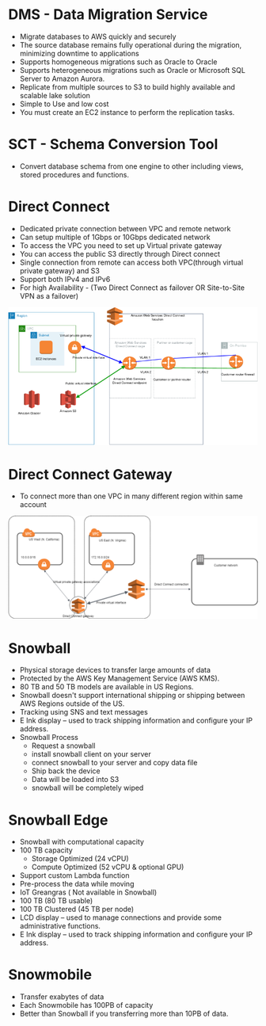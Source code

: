 # DMS - Data Migration Service
- Migrate databases to AWS quickly and securely
- The source database remains fully operational during the migration, minimizing downtime to applications
- Supports homogeneous migrations such as Oracle to Oracle
- Supports heterogeneous migrations such as Oracle or Microsoft SQL Server to Amazon Aurora.
- Replicate from multiple sources to S3 to build highly available and scalable lake solution
- Simple to Use and low cost
- You must create an EC2 instance to perform the replication tasks.

# SCT - Schema Conversion Tool
- Convert database schema from one engine to other including views, stored procedures and functions.

# Direct Connect
- Dedicated private connection between VPC and remote network
- Can setup multiple of 1Gbps or 10Gbps dedicated network
- To access the VPC you need to set up Virtual private gateway
- You can access the public S3 directly through Direct connect
- Single connection from remote can access both VPC(through virtual private gateway) and S3
- Support both IPv4 and IPv6
- For high Availability - (Two Direct Connect as failover OR Site-to-Site VPN as a failover)

![Direct connect](images/direct-connect-overview.png)


# Direct Connect Gateway
- To connect more than one VPC in many different region within same account

![Direct Connect Gateway](images/dx-gateway.png)

# Snowball
- Physical storage devices to transfer large amounts of data
- Protected by the AWS Key Management Service (AWS KMS).
- 80 TB and 50 TB models are available in US Regions.
- Snowball doesn't support international shipping or shipping between AWS Regions outside of the US.
- Tracking using SNS and text messages
- E Ink display – used to track shipping information and configure your IP address.
- Snowball Process
    - Request a snowball
    - install snowball client on your server
    - connect snowball to your server and copy data file
    - Ship back the device
    - Data will be loaded into S3
    - snowball will be completely wiped 

# Snowball Edge
- Snowball with computational capacity
- 100 TB capacity
    - Storage Optimized (24 vCPU)
    - Compute Optimized (52 vCPU & optional GPU)
- Support custom Lambda function
- Pre-process the data while moving
- IoT Greangras ( Not available in Snowball)
- 100 TB (80 TB usable)
- 100 TB Clustered (45 TB per node)
- LCD display – used to manage connections and provide some administrative functions.
- E Ink display – used to track shipping information and configure your IP address.

# Snowmobile
- Transfer exabytes of data
- Each Snowmobile has 100PB of capacity
- Better than Snowball if you transferring more than 10PB of data.
